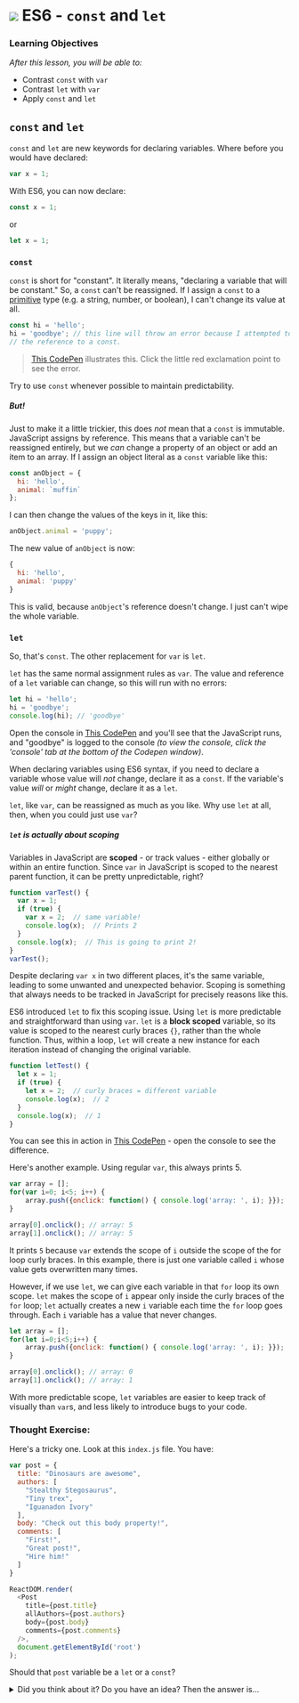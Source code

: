 # ![](https://ga-dash.s3.amazonaws.com/production/assets/logo-9f88ae6c9c3871690e33280fcf557f33.png) ES6 - `const` and `let`


### Learning Objectives
*After this lesson, you will be able to:*
- Contrast `const` with `var`
- Contrast `let` with `var`
- Apply `const` and `let`


## `const` and `let`

`const` and `let` are new keywords for declaring variables. Where before you would have declared:

```javascript
var x = 1;
```

With ES6, you can now declare:

```javascript
const x = 1;
```

or

```javascript
let x = 1;
```

### `const`

`const` is short for "constant". It literally means, "declaring a variable that will be constant." So, a `const` can't be reassigned. If I assign a `const` to a [primitive](https://developer.mozilla.org/en-US/docs/Glossary/Primitive) type (e.g. a string, number, or boolean), I can't change its value at all.

```javascript
const hi = 'hello';
hi = 'goodbye'; // this line will throw an error because I attempted to change
// the reference to a const.
```

> [This CodePen](https://codepen.io/SuperTernary/pen/owQGmy?editors=001) illustrates this. Click the little red exclamation point to see the error.

Try to use `const` whenever possible to maintain predictability.

##### But!

Just to make it a little trickier, this does _not_ mean that a `const` is immutable. JavaScript assigns by reference. This means that a variable can't be reassigned entirely, but we *can* change a property of an object or add an item to an array. If I assign an object literal as a `const` variable like this:

```javascript
const anObject = {
  hi: 'hello',
  animal: `muffin`
};
```

I can then change the values of the keys in it, like this:

```javascript
anObject.animal = 'puppy';
```

The new value of `anObject` is now:

```javascript
{
  hi: 'hello',
  animal: 'puppy'
}
```

This is valid, because `anObject`'s reference doesn't change. I just can't wipe the whole variable.


### `let`


So, that's `const`. The other replacement for `var` is `let`.

`let` has the same normal assignment rules as `var`. The value and reference of a `let` variable can change, so this will run with no errors:

```javascript
let hi = 'hello';
hi = 'goodbye';
console.log(hi); // 'goodbye'
```

Open the console in [This CodePen](https://codepen.io/SuperTernary/pen/owQGmy?editors=001) and you'll see that the JavaScript runs, and "goodbye" is logged to the console *(to view the console, click the 'console' tab at the bottom of the Codepen window)*.

When declaring variables using ES6 syntax, if you need to declare a variable whose value will _not_ change, declare it as a `const`. If the variable's value _will_ or _might_ change, declare it as a `let`.

`let`, like `var`, can be reassigned as much as you like. Why use `let` at all, then, when you could just use `var`?

##### `let` is actually about scoping
Variables in JavaScript are **scoped** - or track values - either globally or within an entire function. Since `var` in JavaScript is scoped to the nearest parent function, it can be pretty unpredictable, right?

```javascript
function varTest() {
  var x = 1;
  if (true) {
    var x = 2;  // same variable!
    console.log(x);  // Prints 2
  }
  console.log(x);  // This is going to print 2!
}
varTest();
```

Despite declaring `var x` in two different places, it's the same variable, leading to some unwanted and unexpected behavior. Scoping is something that always needs to be tracked in JavaScript for precisely reasons like this.

ES6 introduced `let` to fix this scoping issue. Using `let` is more predictable and straightforward than using `var`. `let` is a **block scoped** variable, so its value is scoped to the nearest curly braces `{}`, rather than the whole function. Thus, within a loop, `let` will create a new instance for each iteration instead of changing the original variable.

```js
function letTest() {
  let x = 1;
  if (true) {
    let x = 2;  // curly braces = different variable
    console.log(x);  // 2
  }
  console.log(x);  // 1
}
```

You can see this in action in [This CodePen](https://codepen.io/SuperTernary/pen/vZQewv?editors=001) - open the console to see the difference.

Here's another example. Using regular `var`, this always prints 5.

```js
var array = [];
for(var i=0; i<5; i++) {
    array.push({onclick: function() { console.log('array: ', i); }});
}

array[0].onclick(); // array: 5
array[1].onclick(); // array: 5
```

It prints `5`
because `var` extends the scope of `i` outside the scope of the for loop curly
braces. In this example, there is just one variable called `i` whose value gets
overwritten many times.

However, if we use `let`, we can give each variable in that `for` loop its own scope.
`let` makes the scope of `i` appear only inside the curly braces of the `for` loop; `let` actually creates a new `i` variable each time the `for` loop goes through. Each `i` variable has a value that never changes.

```js
let array = [];
for(let i=0;i<5;i++) {
    array.push({onclick: function() { console.log('array: ', i); }});
}

array[0].onclick(); // array: 0
array[1].onclick(); // array: 1
```

With more predictable scope, `let` variables are easier to keep track of
visually than `var`s, and less likely to introduce bugs to your code.

### Thought Exercise:

Here's a tricky one. Look at this `index.js` file. You have:

```js
var post = {
  title: "Dinosaurs are awesome",
  authors: [
    "Stealthy Stegosaurus",
    "Tiny trex",
    "Iguanadon Ivory"
  ],
  body: "Check out this body property!",
  comments: [
    "First!",
    "Great post!",
    "Hire him!"
  ]
}

ReactDOM.render(
  <Post
    title={post.title}
    allAuthors={post.authors}
    body={post.body}
    comments={post.comments}
  />,
  document.getElementById('root')
);

```

Should that `post` variable be a `let` or a `const`?

<details>
 <summary>Did you think about it? Do you have an idea? Then the answer is...</summary>
  <p><code>const</code>. We want to show one post which will be displayed
  constantly. The one post should never change.</p>

  <p>Now, the comments might change. People should be able to add or remove
  their own comments. Remember that <code>const</code> only refers to what the
  variable <code>post</code> references. We're still allowed to modify the
  values inside of the object.</p>

  <p>Using <code>const</code> will guarantee that the <code>post</code> object
  is never swapped out for an entirely other blog post object. Using
  <code>const</code> will still allow us to modify the values of the
  <code>title</code> <code>authors</code> <code>body</code> and
  <code>comments</code> inside the constant object.</p>
</details>
